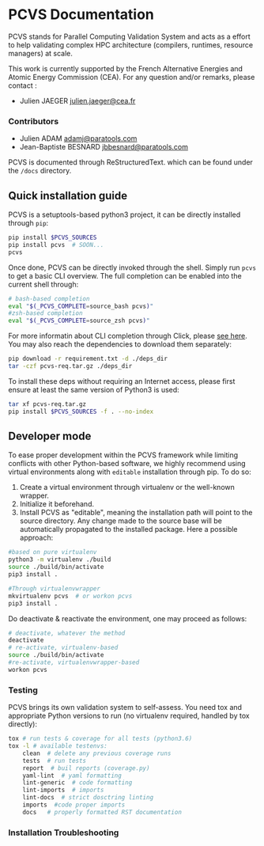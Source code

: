 PCVS Documentation
==================

PCVS stands for Parallel Computing Validation System and acts as a effort to
help validating complex HPC architecture (compilers, runtimes, resource
managers) at scale.

This work is currently supported by the French Alternative Energies and Atomic
Energy Commission (CEA). For any question and/or remarks, please contact :

* Julien JAEGER <julien.jaeger@cea.fr>

### Contributors

* Julien ADAM <adamj@paratools.com>
* Jean-Baptiste BESNARD <jbbesnard@paratools.com>

PCVS is documented through ReStructuredText. which can be found under the
`/docs` directory.

Quick installation guide
------------------------
PCVS is a setuptools-based python3 project, it can be directly installed through
`pip`:

```sh
pip install $PCVS_SOURCES
pip install pcvs  # SOON...
pcvs
```

Once done, PCVS can be directly invoked through the shell. Simply run `pcvs` to
get a basic CLI overview. The full completion can be enabled into the current
shell through: 

```sh
# bash-based completion
eval "$(_PCVS_COMPLETE=source_bash pcvs)"
#zsh-based completion
eval "$(_PCVS_COMPLETE=source_zsh pcvs)"
```

For more informatin about CLI completion through Click, please [see
here](https://click.palletsprojects.com/en/7.x/bashcomplete/#activation-script).
You may also reach the dependencies to download them separately:

```sh
pip download -r requirement.txt -d ./deps_dir
tar -czf pcvs-req.tar.gz ./deps_dir
```

To install these deps without requiring an Internet access, please first ensure
at least the same version of Python3 is used:

```sh
tar xf pcvs-req.tar.gz
pip install $PCVS_SOURCES -f . --no-index
```

Developer mode
--------------

To ease proper development within the PCVS framework while limiting conflicts
with other Python-based software, we highly recommend using virtual environments
along with `editable` installation through pip. To do so:

1. Create a virtual environment through virtualenv or the well-known wrapper.
2. Initialize it beforehand.
3. Install PCVS as "editable", meaning the installation path will point to the
source directory. Any change made to the source base will be automatically
propagated to the installed package. Here a possible approach:

```sh
#based on pure virtualenv
python3 -m virtualenv ./build
source ./build/bin/activate
pip3 install .

#Through virtualenvwrapper
mkvirtualenv pcvs  # or workon pcvs
pip3 install .
```

Do deactivate & reactivate the environment, one may proceed as follows:

```sh
# deactivate, whatever the method
deactivate
# re-activate, virtualenv-based
source ./build/bin/activate
#re-activate, virtualenvwrapper-based
workon pcvs
```

### Testing

PCVS brings its own validation system to self-assess. You need tox and
appropriate Python versions to run (no virtualenv required, handled by tox
directly):

```sh
tox # run tests & coverage for all tests (python3.6)
tox -l # available testenvs:
	clean  # delete any previous coverage runs
	tests  # run tests
	report  # buil reports (coverage.py)
	yaml-lint  # yaml formatting
	lint-generic  # code formatting
	lint-imports  # imports
	lint-docs  # strict dosctring linting
	imports  #code proper imports
	docs   # properly formatted RST documentation
```

### Installation Troubleshooting
